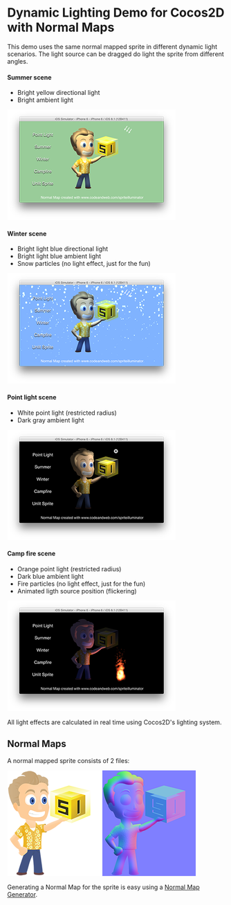 # Dynamic Lighting Demo for Cocos2D with Normal Maps

This demo uses the same normal mapped sprite in different dynamic light scenarios.
The light source can be dragged do light the sprite from different angles.

#### Summer scene

* Bright yellow directional light
* Bright ambient light

![Normal Mapped Sprite with 2D Dynamic Lighting, Directional Light](images/normal-mapped-sprite-directional-light-1.png)

#### Winter scene

* Bright light blue directional light
* Bright light blue ambient light
* Snow particles (no light effect, just for the fun)

![Normal Mapped Sprite with 2D Dynamic Lighting, Directional Light and some Particles](images/normal-mapped-sprite-directional-light-2.png)

#### Point light scene

* White point light (restricted radius)
* Dark gray ambient light

![Normal Mapped Sprite with 2D Dynamic Lighting, Point Light Source](images/normal-mapped-sprite-point-light-1.png)

#### Camp fire scene

* Orange point light (restricted radius)
* Dark blue ambient light
* Fire particles (no light effect, just for the fun)
* Animated ligth source position (flickering)

![Normal Mapped Sprite with 2D Dynamic Lighting, Point Light, Fire Particle Emitter](images/normal-mapped-sprite-point-light-2.png)


All light effects are calculated in real time using Cocos2D's lighting system.


## Normal Maps

A normal mapped sprite consists of 2 files:

![Normal Mapped Sprite: Sprite's Texture](images/character-with-si-logo.png)
![Normal Mapped Sprite: Sprite's Normal Map](images/character-with-si-logo_n.png)

Generating a Normal Map for the sprite is easy using a [Normal Map Generator](https://www.codeandweb.com/normal-map-generator).

